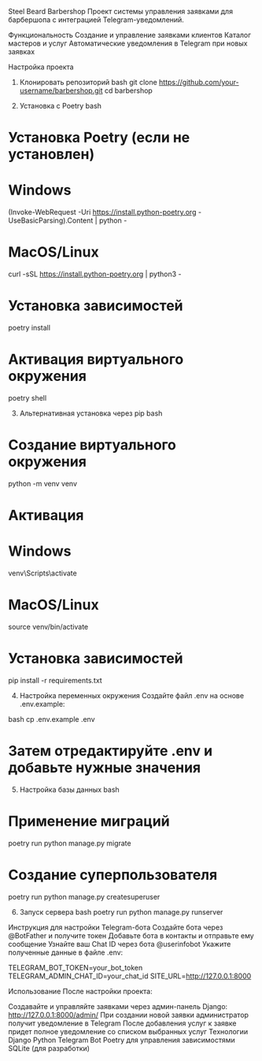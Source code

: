 Steel Beard Barbershop
Проект системы управления заявками для барбершопа с интеграцией Telegram-уведомлений.

Функциональность
Создание и управление заявками клиентов
Каталог мастеров и услуг
Автоматические уведомления в Telegram при новых заявках

Настройка проекта
1. Клонировать репозиторий
bash
git clone https://github.com/your-username/barbershop.git
cd barbershop

2. Установка с Poetry
bash
# Установка Poetry (если не установлен)
# Windows
(Invoke-WebRequest -Uri https://install.python-poetry.org -UseBasicParsing).Content | python -

# MacOS/Linux
curl -sSL https://install.python-poetry.org | python3 -

# Установка зависимостей
poetry install

# Активация виртуального окружения
poetry shell

3. Альтернативная установка через pip
bash
# Создание виртуального окружения
python -m venv venv

# Активация
# Windows
venv\Scripts\activate
# MacOS/Linux
source venv/bin/activate

# Установка зависимостей
pip install -r requirements.txt

4. Настройка переменных окружения
Создайте файл .env на основе .env.example:

bash
cp .env.example .env
# Затем отредактируйте .env и добавьте нужные значения

5. Настройка базы данных
bash
# Применение миграций
poetry run python manage.py migrate

# Создание суперпользователя
poetry run python manage.py createsuperuser

6. Запуск сервера
bash
poetry run python manage.py runserver

Инструкция для настройки Telegram-бота
Создайте бота через @BotFather и получите токен
Добавьте бота в контакты и отправьте ему сообщение
Узнайте ваш Chat ID через бота @userinfobot
Укажите полученные данные в файле .env:

TELEGRAM_BOT_TOKEN=your_bot_token
TELEGRAM_ADMIN_CHAT_ID=your_chat_id
SITE_URL=http://127.0.0.1:8000

Использование
После настройки проекта:

Создавайте и управляйте заявками через админ-панель Django: http://127.0.0.1:8000/admin/
При создании новой заявки администратор получит уведомление в Telegram
После добавления услуг к заявке придет полное уведомление со списком выбранных услуг
Технологии
Django
Python Telegram Bot
Poetry для управления зависимостями
SQLite (для разработки)